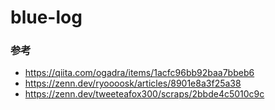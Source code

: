 # blue-log

### 参考

- https://qiita.com/ogadra/items/1acfc96bb92baa7bbeb6
- https://zenn.dev/ryoooosk/articles/8901e8a3f25a38
- https://zenn.dev/tweeteafox300/scraps/2bbde4c5010c9c
